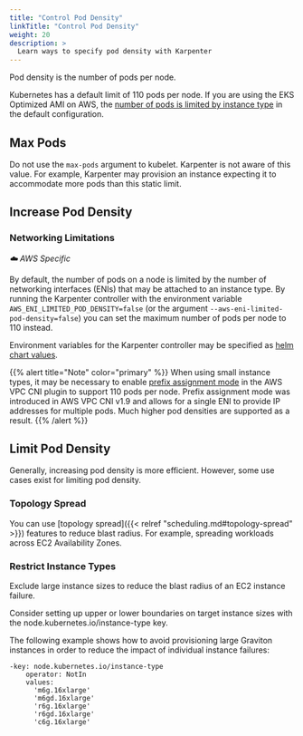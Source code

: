 ```yaml
---
title: "Control Pod Density"
linkTitle: "Control Pod Density"
weight: 20
description: >
  Learn ways to specify pod density with Karpenter
---
```


Pod density is the number of pods per node. 

Kubernetes has a default limit of 110 pods per node. If you are using the EKS Optimized AMI on AWS, the [number of pods is limited by instance type](https://github.com/awslabs/amazon-eks-ami/blob/master/files/eni-max-pods.txt) in the default configuration. 

## Max Pods

Do not use the `max-pods` argument to kubelet. Karpenter is not aware of this value. For example, Karpenter may provision an instance expecting it to accommodate more pods than this static limit. 

## Increase Pod Density

### Networking Limitations 

*☁️ AWS Specific*

By default, the number of pods on a node is limited by the number of networking interfaces (ENIs) that may be attached to an instance type. By running the Karpenter controller with the environment variable `AWS_ENI_LIMITED_POD_DENSITY=false` (or the argument  `--aws-eni-limited-pod-density=false`) you can set the maximum number of pods per node to 110 instead.

Environment variables for the Karpenter controller may be specified as [helm chart values](https://github.com/aws/karpenter/blob/c73f425e924bb64c3f898f30ca5035a1d8591183/charts/karpenter/values.yaml#L15).

{{% alert title="Note" color="primary" %}}
When using small instance types, it may be necessary to enable [prefix assignment mode](https://aws.amazon.com/blogs/containers/amazon-vpc-cni-increases-pods-per-node-limits/) in the AWS VPC CNI plugin to support 110 pods per node.  Prefix assignment mode was introduced in AWS VPC CNI v1.9 and allows for a single ENI to provide IP addresses for multiple pods.  Much higher pod densities are supported as a result.
{{% /alert %}}


## Limit Pod Density

Generally, increasing pod density is more efficient. However, some use cases exist for limiting pod density. 

### Topology Spread

You can use [topology spread]({{< relref "scheduling.md#topology-spread" >}}) features to reduce blast radius. For example, spreading workloads across EC2 Availability Zones.


### Restrict Instance Types

Exclude large instance sizes to reduce the blast radius of an EC2 instance failure.

Consider setting up upper or lower boundaries on target instance sizes with the node.kubernetes.io/instance-type key. 

The following example shows how to avoid provisioning large Graviton instances in order to reduce the impact of individual instance failures:

```
-key: node.kubernetes.io/instance-type
    operator: NotIn
    values:
      'm6g.16xlarge'
      'm6gd.16xlarge'
      'r6g.16xlarge'
      'r6gd.16xlarge'
      'c6g.16xlarge'
```




